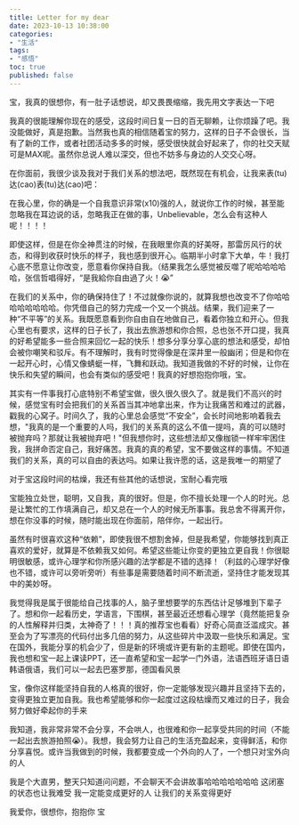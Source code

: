 ```yaml
---
title: Letter for my dear
date: 2023-10-13 10:38:00
categories:
- "生活"
tags:
- "感悟"
toc: true
published: false
---
```

宝，我真的很想你，有一肚子话想说，却又畏畏缩缩，我先用文字表达一下吧
          
我真的很能理解你现在的感受，这段时间日复一日的百无聊赖，让你烦躁了吧。我没能做好，真是抱歉。当然我也真的相信随着宝的努力，这样的日子不会很长，当有了新的工作，或者社团活动多多的时候，感受很快就会好起来了，你的社交天赋可是MAX呢。虽然你总说人难以深交，但也不妨多与身边的人交交心呀。
    
在你面前，我很少谈及我对于我们关系的想法吧，既然现在有机会，让我来表(tu)达(cao)表(tu)达(cao)吧：
    
在我心里，你的确是一个自我意识非常(x10)强的人，就说你工作的时候，甚至能忽略我在耳边说的话，忽略我正在做的事，Unbelievable，怎么会有这种人呢！！！！
    
即使这样，但是在你全神贯注的时候，在我眼里你真的好美呀，那雷厉风行的状态，和得到收获时快乐的样子，我也感到很开心。临期半小时拿下大单，牛！我打心底不愿意让你改变，愿意看你保持自我。（结果我怎么感觉被反噬了呢哈哈哈哈哈，张信哲唱得好，“是我給你自由過了火！😭”
    
在我们的关系中，你的确保持住了！不过就像你说的，就算我想也改变不了你哈哈哈哈哈哈哈哈。你凭借自己的努力完成一个又一个挑战。结果，我们迎来了一种“不平等”的关系。我既愿意看到你自由自在地做自己，看着你独立和开心。但我心里也有要求，这样的日子长了，我出去旅游想和你合照，总也张不开口提，我真的好希望能多一些合照来回忆一起的快乐！想多分享分享心底的想法和感受，却怕会被你嘲笑和驳斥。有不理解时，我有时觉得像是在深井里一般幽闭；但是和你在一起开心时，心情又像蜻蜓一样，飞舞和跃动。我知道我做的不好的时候，让你在快乐和失望的瞬间，也会有类似的感受吧！我真的好想抱抱你哦，宝。
    
其实有一件事我打心底特别不希望宝做，很久很久很久了。就是我们不高兴的时候，感觉宝有时会把我们的关系首当其冲地拿出来，作为让我痛苦和难过的武器，戳我的心窝子。时间久了，我的心里总会感觉“不安全”，会长时间地影响着我去想，"我真的是一个重要的人吗，我们的关系真的这么不值一提吗，真的可以随时被抛弃吗？那就让我被抛弃吧！"但我想你时，这些想法却又像枷锁一样牢牢困住我，我拼命否定自己，我好痛苦。我真的真的希望，宝不要做这样的事情。不知道我们的关系，真的可以自由的表达吗。如果让我许愿的话，这是我唯一的期望了
    
对于宝这段时间的枯燥，我还有些其他的话想说，宝耐心看完哦
    
宝能独立处世，聪明，又自我，真的很好。但是，你不擅长处理一个人的时光。总是让繁忙的工作填满自己，却又总在一个人的时候无所事事。我总舍不得离开你，想在你没事的时候，随时能出现在你面前，陪伴你，一起出行。
    
虽然有时很喜欢这种“依赖”，即使我很不想割舍掉，但是我希望，你能够找到真正喜欢的爱好，就算是不依赖我又如何。希望这些能让你变的更独立更自我！你很聪明很敏感，或许心理学和你所感兴趣的法学都是不错的选择！（利兹的心理学好像也不错，或许可以旁听旁听）有些事是需要随着时间不断流逝，坚持住才能发现其中的美妙呀。
    
我觉得我是属于很能给自己找事的人，脑子里想要学的东西估计足够堆到下辈子了。想和你一起看历史，学语言，下围棋，甚至最近还想看心理学（竟然能把复杂的人性解释并归类，太神奇了！！！真的推荐宝也看看）好奇心简直泛滥成灾。甚至会为了写漂亮的代码付出多几倍的努力，从这些碎片中汲取一些快乐和满足。宝在国外，我能分享的机会少了，但是新的环境或许更有新的主题呢。即使在国内，我也想和宝一起上课读PPT，还一直希望和宝一起学一门外语，法语西班牙语日语韩语俄语，我们可以一起去巴塞罗那，德国看风景
    
宝，像你这样能坚持自我的人格真的很好，你一定能够发现兴趣并且坚持下去的，变得更独立更加自我。我也希望能够和你一起度过这段枯燥而又难过的日子，我会努力做好牵起你的手来
    
我知道，我非常非常不会分享，不会哄人，也很难和你一起享受共同的时间（不能一起出去旅游拍照😭）。我想，我会努力让自己的生活充盈起来，变得鲜活，和你分享喜悦。或许当我做到的时候，我都要变成一个外向的人了，一个想只对宝外向的人
    
我是个大直男，整天只知道问问题，不会聊天不会讲故事哈哈哈哈哈哈哈 这闭塞的状态也让我难受 我一定能变成更好的人 让我们的关系变得更好 
    
我爱你，很想你，抱抱你 宝
